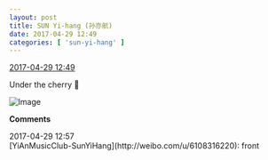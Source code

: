 ```yaml
---
layout: post
title: SUN Yi-hang (孙亦航)
date: 2017-04-29 12:49
categories: [ 'sun-yi-hang' ]
---
```


<div class="weibo-info">
  <a href="http://weibo.com/6108316220/F0McqoqQ2">2017-04-29 12:49</a>
</div>

Under the cherry :cherry_blossom:

<!-- more -->

![Image](https://wx1.sinaimg.cn/mw690/006FnS5mly1ff3gdf52pnj30qo0zkqhc.jpg)

**Comments**

<div class="weibo-info">2017-04-29 12:57</div>
[YiAnMusicClub-SunYiHang](http://weibo.com/u/6108316220): front
